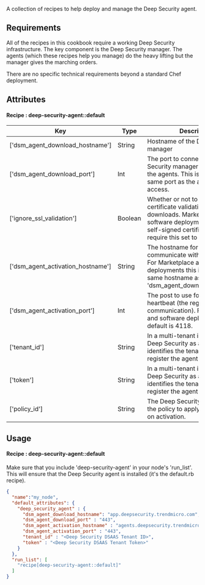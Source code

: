 A collection of recipes to help deploy and manage the Deep Security agent.

## Requirements

All of the recipes in this cookbook require a working Deep Security infrastructure. The key component is the Deep Security manager. The agents (which these recipes help you manage) do the heavy lifting but the manager gives the marching orders. 

There are no specific technical requirements beyond a standard Chef deployment.


## Attributes

#### Recipe : deep-security-agent::default

Key | Type | Description | Default
----|------|-------------|--------
['dsm_agent_download_hostname'] | String | Hostname of the Deep Security manager | app.deepsecurity.trendmicro.com
['dsm_agent_download_port'] | Int | The port to connect to the Deep Security manager on to download the agents. This is typically the same port as the admin web access. | 443
['ignore_ssl_validation'] | Boolean |  Whether or not to ignore the SSL certificate validation for agent downloads. Marketplace and software deployments ship with self-signed certificates and require this set to 'true'. | false
['dsm_agent_activation_hostname'] | String | The hostname for the agents to communicate with once deployed. For Marketplace and software deployments this is typically the same hostname as 'dsm_agent_download_hostname'. | agents.deepsecurity.trendmicro.com
['dsm_agent_activation_port'] | Int | The post to use for the agent heartbeat (the regular communication). For Marketplace and software deployments, the default is 4118. | 443
['tenant_id'] | String | In a multi-tenant installation (like Deep Security as a Service), this identifies the tenant account to register the agent with. | nil
['token'] | String | In a multi-tenant installation (like Deep Security as a Service), this identifies the tenant account to register the agent with. | nil
['policy_id'] | String | The Deep Security ID assigned to the policy to apply to the agents on activation. | nil


## Usage

#### Recipe : deep-security-agent::default

Make sure that you include 'deep-security-agent' in your node's 'run_list'. This will ensure that the Deep Security agent is installed (it's the default.rb recipe).

```json
{
  "name":"my_node",
  "default_attributes": {
    "deep_security_agent" : {
      "dsm_agent_download_hostname": "app.deepsecurity.trendmicro.com",
      "dsm_agent_download_port" : "443",
      "dsm_agent_activation_hostname" : "agents.deepsecurity.trendmicro.com",
      "dsm_agent_activation_port" : "443",
      "tenant_id" : "<Deep Security DSAAS Tenant ID>",
      "token" : "<Deep Security DSAAS Tenant Token>"
	}
  },
  "run_list": [
    "recipe[deep-security-agent::default]"
  ]
}
```
